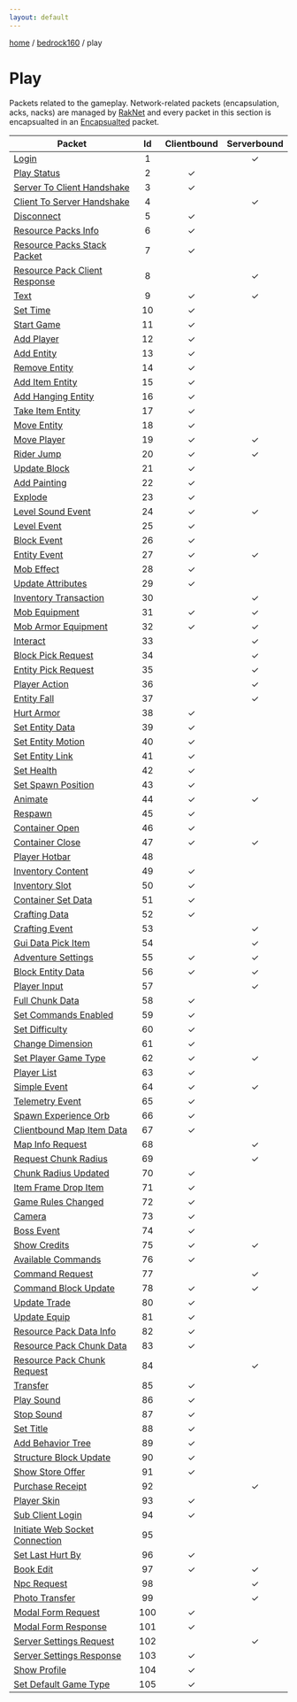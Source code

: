 ```yaml
---
layout: default
---
```


[home](/)  /  [bedrock160](/protocol/bedrock160)  /  play

# Play

Packets related to the gameplay. Network-related packets (encapsulation, acks, nacks) are managed by [RakNet](../raknet/8.html) and every packet in this section is encapsualted in an [Encapsualted](../raknet/8.html#control_encapsulated) packet.

Packet | Id | Clientbound | Serverbound
---|:---:|:---:|:---:
[Login](playlogin) | 1 |   | ✓
[Play Status](playplay-status) | 2 | ✓ |  
[Server To Client Handshake](playserver-to-client-handshake) | 3 | ✓ |  
[Client To Server Handshake](playclient-to-server-handshake) | 4 |   | ✓
[Disconnect](playdisconnect) | 5 | ✓ |  
[Resource Packs Info](playresource-packs-info) | 6 | ✓ |  
[Resource Packs Stack Packet](playresource-packs-stack-packet) | 7 | ✓ |  
[Resource Pack Client Response](playresource-pack-client-response) | 8 |   | ✓
[Text](playtext) | 9 | ✓ | ✓
[Set Time](playset-time) | 10 | ✓ |  
[Start Game](playstart-game) | 11 | ✓ |  
[Add Player](playadd-player) | 12 | ✓ |  
[Add Entity](playadd-entity) | 13 | ✓ |  
[Remove Entity](playremove-entity) | 14 | ✓ |  
[Add Item Entity](playadd-item-entity) | 15 | ✓ |  
[Add Hanging Entity](playadd-hanging-entity) | 16 | ✓ |  
[Take Item Entity](playtake-item-entity) | 17 | ✓ |  
[Move Entity](playmove-entity) | 18 | ✓ |  
[Move Player](playmove-player) | 19 | ✓ | ✓
[Rider Jump](playrider-jump) | 20 | ✓ | ✓
[Update Block](playupdate-block) | 21 | ✓ |  
[Add Painting](playadd-painting) | 22 | ✓ |  
[Explode](playexplode) | 23 | ✓ |  
[Level Sound Event](playlevel-sound-event) | 24 | ✓ | ✓
[Level Event](playlevel-event) | 25 | ✓ |  
[Block Event](playblock-event) | 26 | ✓ |  
[Entity Event](playentity-event) | 27 | ✓ | ✓
[Mob Effect](playmob-effect) | 28 | ✓ |  
[Update Attributes](playupdate-attributes) | 29 | ✓ |  
[Inventory Transaction](playinventory-transaction) | 30 |   | ✓
[Mob Equipment](playmob-equipment) | 31 | ✓ | ✓
[Mob Armor Equipment](playmob-armor-equipment) | 32 | ✓ | ✓
[Interact](playinteract) | 33 |   | ✓
[Block Pick Request](playblock-pick-request) | 34 |   | ✓
[Entity Pick Request](playentity-pick-request) | 35 |   | ✓
[Player Action](playplayer-action) | 36 |   | ✓
[Entity Fall](playentity-fall) | 37 |   | ✓
[Hurt Armor](playhurt-armor) | 38 | ✓ |  
[Set Entity Data](playset-entity-data) | 39 | ✓ |  
[Set Entity Motion](playset-entity-motion) | 40 | ✓ |  
[Set Entity Link](playset-entity-link) | 41 | ✓ |  
[Set Health](playset-health) | 42 | ✓ |  
[Set Spawn Position](playset-spawn-position) | 43 | ✓ |  
[Animate](playanimate) | 44 | ✓ | ✓
[Respawn](playrespawn) | 45 | ✓ |  
[Container Open](playcontainer-open) | 46 | ✓ |  
[Container Close](playcontainer-close) | 47 | ✓ | ✓
[Player Hotbar](playplayer-hotbar) | 48 |   |  
[Inventory Content](playinventory-content) | 49 | ✓ |  
[Inventory Slot](playinventory-slot) | 50 | ✓ |  
[Container Set Data](playcontainer-set-data) | 51 | ✓ |  
[Crafting Data](playcrafting-data) | 52 | ✓ |  
[Crafting Event](playcrafting-event) | 53 |   | ✓
[Gui Data Pick Item](playgui-data-pick-item) | 54 |   | ✓
[Adventure Settings](playadventure-settings) | 55 | ✓ | ✓
[Block Entity Data](playblock-entity-data) | 56 | ✓ | ✓
[Player Input](playplayer-input) | 57 |   | ✓
[Full Chunk Data](playfull-chunk-data) | 58 | ✓ |  
[Set Commands Enabled](playset-commands-enabled) | 59 | ✓ |  
[Set Difficulty](playset-difficulty) | 60 | ✓ |  
[Change Dimension](playchange-dimension) | 61 | ✓ |  
[Set Player Game Type](playset-player-game-type) | 62 | ✓ | ✓
[Player List](playplayer-list) | 63 | ✓ |  
[Simple Event](playsimple-event) | 64 | ✓ | ✓
[Telemetry Event](playtelemetry-event) | 65 | ✓ |  
[Spawn Experience Orb](playspawn-experience-orb) | 66 | ✓ |  
[Clientbound Map Item Data](playclientbound-map-item-data) | 67 | ✓ |  
[Map Info Request](playmap-info-request) | 68 |   | ✓
[Request Chunk Radius](playrequest-chunk-radius) | 69 |   | ✓
[Chunk Radius Updated](playchunk-radius-updated) | 70 | ✓ |  
[Item Frame Drop Item](playitem-frame-drop-item) | 71 | ✓ |  
[Game Rules Changed](playgame-rules-changed) | 72 | ✓ |  
[Camera](playcamera) | 73 | ✓ |  
[Boss Event](playboss-event) | 74 | ✓ |  
[Show Credits](playshow-credits) | 75 | ✓ | ✓
[Available Commands](playavailable-commands) | 76 | ✓ |  
[Command Request](playcommand-request) | 77 |   | ✓
[Command Block Update](playcommand-block-update) | 78 | ✓ | ✓
[Update Trade](playupdate-trade) | 80 | ✓ |  
[Update Equip](playupdate-equip) | 81 | ✓ |  
[Resource Pack Data Info](playresource-pack-data-info) | 82 | ✓ |  
[Resource Pack Chunk Data](playresource-pack-chunk-data) | 83 | ✓ |  
[Resource Pack Chunk Request](playresource-pack-chunk-request) | 84 |   | ✓
[Transfer](playtransfer) | 85 | ✓ |  
[Play Sound](playplay-sound) | 86 | ✓ |  
[Stop Sound](playstop-sound) | 87 | ✓ |  
[Set Title](playset-title) | 88 | ✓ |  
[Add Behavior Tree](playadd-behavior-tree) | 89 | ✓ |  
[Structure Block Update](playstructure-block-update) | 90 | ✓ |  
[Show Store Offer](playshow-store-offer) | 91 | ✓ |  
[Purchase Receipt](playpurchase-receipt) | 92 |   | ✓
[Player Skin](playplayer-skin) | 93 | ✓ |  
[Sub Client Login](playsub-client-login) | 94 | ✓ |  
[Initiate Web Socket Connection](playinitiate-web-socket-connection) | 95 |   |  
[Set Last Hurt By](playset-last-hurt-by) | 96 | ✓ |  
[Book Edit](playbook-edit) | 97 | ✓ | ✓
[Npc Request](playnpc-request) | 98 |   | ✓
[Photo Transfer](playphoto-transfer) | 99 |   | ✓
[Modal Form Request](playmodal-form-request) | 100 | ✓ |  
[Modal Form Response](playmodal-form-response) | 101 | ✓ |  
[Server Settings Request](playserver-settings-request) | 102 |   | ✓
[Server Settings Response](playserver-settings-response) | 103 | ✓ |  
[Show Profile](playshow-profile) | 104 | ✓ |  
[Set Default Game Type](playset-default-game-type) | 105 | ✓ |  

